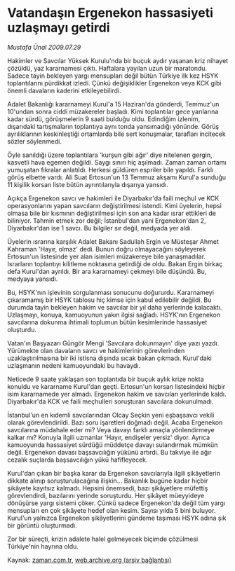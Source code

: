 # Vatandaşın Ergenekon hassasiyeti uzlaşmayı getirdi

*Mustafa Ünal 2009.07.29*

<tr><td class="metin" colspan="2" style="padding-top: 20px; padding-left: 5px; padding-right: 10px;">Hakimler ve Savcılar Yüksek Kurulu'nda bir buçuk aydır yaşanan kriz nihayet çözüldü, yaz kararnamesi çıktı. Haftalara yayılan uzun bir maratondu. Sadece tayin bekleyen yargı mensupları değil bütün Türkiye ilk kez HSYK toplantılarını pürdikkat izledi. Çünkü değişiklikler Ergenekon veya KCK gibi önemli davaların kaderini etkileyebilirdi.</td></tr><tr><td class="metin" colspan="2" style="padding-top: 20px; padding-left: 5px; padding-right: 10px;"><p>Adalet Bakanlığı kararnameyi Kurul'a 15 Haziran'da gönderdi, Temmuz'un 10'undan sonra ciddi müzakereler başladı. Kimi toplantılar gece yarılarına kadar sürdü, görüşmelerin 9 saati bulduğu oldu. Edindiğim izlenim, dışarıdaki tartışmaların toplantıya aynı tonda yansımadığı yönünde. Görüş ayrılıklarının keskinleştiği ortamlarda bile sert konuşmalar, tarafları incitecek sözler söylenmedi.
<p>Öyle sanıldığı üzere toplantılara 'kurşun gibi ağır' diye nitelenen gergin, kasvetli hava egemen değildi. Saygı sınırı hiç aşılmadı. Zaman zaman ortamı yumuşatan fıkralar anlatıldı. Herkesi güldüren espriler bile yapıldı. Farklı görüş elbette vardı. Ali Suat Ertosun'un 13 Temmuz akşamı Kurul'a sunduğu 11 kişilik korsan liste bütün ayrıntılarıyla dışarıya yansıdı.
<p>Açıkça Ergenekon savcı ve hakimleri ile Diyarbakır'da faili meçhul ve KCK operasyonlarını yapan savcıların değiştirilmesi istendi. Kimi üyelerin, hepsi olmasa bile bir kısmının değiştirilmesi için son ana kadar ısrar ettikleri de biliniyor. Tahmin etmek zor değil; İstanbul'dan yani Ergenekon'dan 2, Diyarbakır'dan ise 1 savcı. Bu bilgiler sır değil, medyada yer aldı.
<p>Üyelerin ısrarına karşılık Adalet Bakanı Sadullah Ergin ve Müsteşar Ahmet Kahraman 'Hayır, olmaz' dedi. Bunun doğru olmayacağını söyleyerek Ertosun'un listesinde yer alan isimleri müzakereye bile yanaşmadılar. Israrların toplantıyı kilitleme noktasına getirdiği de oldu. Bakan Ergin birkaç defa Kurul'dan ayrıldı. Bir ara kararnameyi çekmeyi bile düşündü. Bu, medyaya yansıdı.
<p>Bu, HSYK'nın işlevinin sorgulanması sonucunu doğururdu. Kararnameyi çıkaramamış bir HSYK tablosu hiç kimse için kabul edilebilir değildi. Bu durumda tayin bekleyen hakim ve savcılar bir yıl daha yerlerinde kalacaktı. Uzlaşmayı, konuya, kamuoyunun yakın ilgisi sağladı. HSYK'nın Ergenekon savcılarına dokunma ihtimali toplumun bütün kesimlerinde hassasiyet oluşturdu.
<p>Vatan'ın Başyazarı Güngör Mengi 'Savcılara dokunmayın' diye yazı yazdı. Yürümekte olan davaların savcı ve hakimlerinin görevlerinden uzaklaştırılmasına bir iki istisna dışında sıcak bakan çıkmadı. Kurul'daki uzlaşmanın nedeni kamuoyundaki bu havaydı.
<p>Neticede 9 saate yaklaşan son toplantıda bir buçuk aylık krize nokta konuldu ve kararname Kurul'dan geçti. Ertosun'un korsan listesindeki hiçbir isim kararnamede yer almadı. Ergenekon hakim ve savcıları yerlerinde kaldı. Diyarbakır'da KCK ve faili meçhulleri soruşturan savcılara dokunulmadı.
<p>İstanbul'un en kıdemli savcılarından Olcay Seçkin yeni eşbaşsavcı vekili olarak görevlendirildi. Bazı soru işaretleri doğmadı değil. Acaba Ergenekon savcılarına müdahale eder mi? Veya davayı farklı amaçla yönlendirmeye kalkar mı? Konuyla ilgili uzmanlar 'Hayır, endişeler yersiz' diyor. Ayrıca kamuoyunda hassasiyet sürdüğü müddetçe davayı sulandırmak mümkün değil. Ergenekon davası başsavcılığın yükünü artırdı. Bu takviye ile ağır cezalık suçlarda başsavcılığın yükü hafifleyecek.
<p>Kurul'dan çıkan bir başka karar da Ergenekon savcılarıyla ilgili şikâyetlerin dikkate alınıp soruşturulacağına ilişkin... Bakanlık bugüne kadar hiçbir şikâyete kayıtsız kalmadı. Hepsini önemsedi, bazı şikâyetlere müfettiş görevlendirdi, bazılarını yerinde soruşturdu. Her şikâyet müeyyideye dönüşürse yargı sistemi çöker. Çünkü sadece Ergenekon'da değil tüm yargı mensupları en çok şikâyete hedef olan kesim. Sayısı yılda 5 bini buluyor. Kurul'un yalnızca Ergenekon şikâyetlerini gündeme taşıması HSYK adına şık bir görüntü oluşturmadı.
<p>Zor bir süreçti, krizin adalete halel gelmeyecek biçimde çözülmesi Türkiye'nin hayrına oldu. <br/></p></p></p></p></p></p></p></p></p></p></td></tr>

Kaynak: [zaman.com.tr](http://zaman.com.tr/yazar.do?yazino=874410), [web.archive.org (arşiv bağlantısı)](http://web.archive.org/web/20090804194138/http://www.zaman.com.tr:80/yazar.do?yazino=874410)
